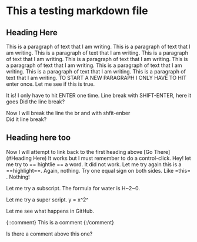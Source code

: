 # This a testing markdown file

## Heading Here

This is a paragraph of text that I am writing. This is a paragraph of text that I am writing. This is a paragraph of text that I am writing. This is a paragraph of text that I am writing. This is a paragraph of text that I am writing. This is a paragraph of text that I am writing. This is a paragraph of text that I am writing. This is a paragraph of text that I am writing. This is a paragraph of text that I am writing.  TO START A NEW PARAGRAPH I ONLY HAVE TO HIT enter once. Let me see if this is true.

It is! I only have to hit ENTER one time. Line break with SHIFT-ENTER, here it goes
Did the line break?

Now I will break the line  the br and with shfit-enber </br>
Did it line break?

## Heading here too

Now I will attempt to link back to the first heading above [Go There](#Heading Here) 
It works but I must remember to do a control-click. Hey! let me try to == hightlie == a word. It did not work. Let me try again this is a ==highlight==. Again, nothing. Try one equal sign on both sides. Like =this= . Nothing!

Let me try a subscript. The formula for water is H~2~0. 

Let me try a super script. y = x^2^ 

Let me see what happens in GitHub. 

{::comment} This is a comment {:/comment}

Is there a comment above this one?
